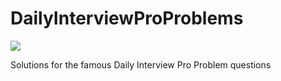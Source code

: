 # DailyInterviewProProblems


![](https://ci5.googleusercontent.com/proxy/oenyuAJw7YYkrlqQopuWSQRY-2yCCnVKwuaW8gGeQbXKq--iLfKYyf5ID6FmKGz8xpo9VsaUshDjfkNqkaWldCC0=s0-d-e1-ft#http://sea.dailyinterviewpro.com/logo-small.png)

Solutions for the famous Daily Interview Pro Problem questions

